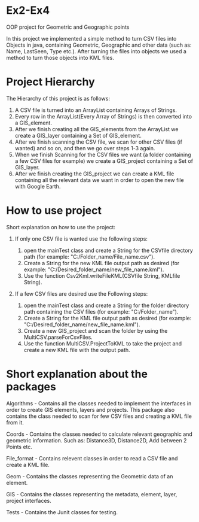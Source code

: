 # Ex2-Ex4
OOP project for Geometric and Geographic points 

In this project we implemented a simple method to turn CSV files into Objects in java, containing Geometric, Geographic and other data 
(such as: Name, LastSeen, Type etc.). After turning the files into objects we used a method to turn those objects into KML files.

# Project Hierarchy
The Hierarchy of this project is as follows:
  1. A CSV file is turned into an ArrayList containing Arrays of Strings.
  2. Every row in the ArrayList(Every Array of Strings) is then converted into a GIS_element.
  3. After we finish creating all the GIS_elements from the ArrayList we create a GIS_layer containing a Set of GIS_element.
  4. After we finish scanning the CSV file, we scan for other CSV files (if wanted) and so on, and then we go over steps 1-3 again.
  5. When we finish Scanning for the CSV files we want (a folder containing a few CSV files for example) we create a GIS_project 
     containing a Set of GIS_layer.
  6. After we finish creating the GIS_project we can create a KML file containing all the relevant data we want in order to open the new
     file with Google Earth.

# How to use project
Short explanation on how to use the project:
  1. If only one CSV file is wanted use the following steps:
      1. open the mainTest class and create a String for the CSVfile directory path (for example: "C:/Folder_name/File_name.csv").
      2. Create a String for the new KML file output path as desired (for example: "C:/Desired_folder_name/new_file_name.kml").
      3. Use the function Csv2Kml.writeFileKML(CSVfile String, KMLfile String).
    
  2. If a few CSV files are desired use the Following steps:
      1. open the mainTest class and create a String for the folder directory path containing the CSV files 
         (for example: "C:/Folder_name").
      2. Create a String for the KML file output path as desired (for example: "C:/Desired_folder_name/new_file_name.kml").
      3. Create a new GIS_project and scan the folder by using the MultiCSV.parseForCsvFiles.
      4. Use the function MultiCSV.ProjectToKML to take the project and create a new KML file with the output path.
 
 # Short explanation about the packages
   Algorithms - Contains all the classes needed to implement the interfaces in order to create GIS elements, layers and projects.
                This package also contains the class needed to scan for few CSV files and creating a KML file from it.
    
   Coords - Contains the classes needed to calculate relevant geographic and geometric information.
            Such as: Distance3D, Distance2D, Add between 2 Points etc.

   File_format - Contains relevent classes in order to read a CSV file and create a KML file.
   
   Geom - Contains the classes representing the Geometric data of an element.
   
   GIS - Contains the classes representing the metadata, element, layer, project interfaces.
   
   Tests - Contains the Junit classes for testing.
   
   
